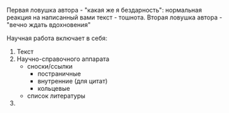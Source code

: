 Первая ловушка автора - "какая же я бездарность": нормальная реакция на написанный вами текст - тошнота.
Вторая ловушка автора - "вечно ждать вдохновения"

Научная работа включает в себя:
1. Текст
2. Научно-справочного аппарата 
	 - сноски/ссылки 
		 - постраничные
		 - внутренние (для цитат)
		 - кольцевые
	- список литературы
1. 
